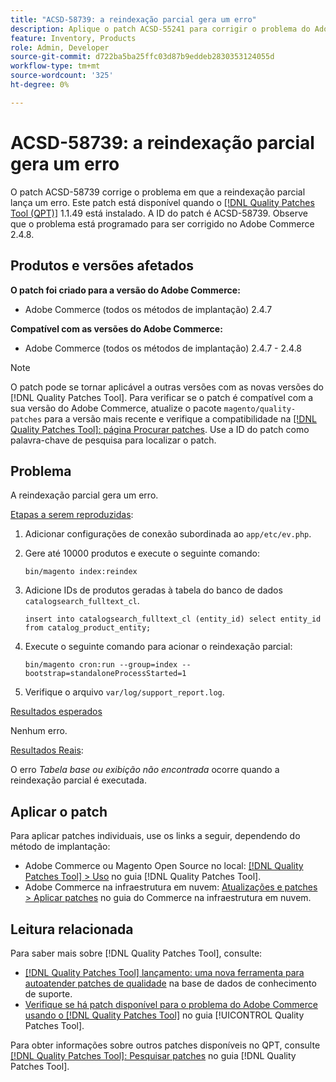 ```yaml
---
title: "ACSD-58739: a reindexação parcial gera um erro"
description: Aplique o patch ACSD-55241 para corrigir o problema do Adobe Commerce em que a reindexação parcial gera um erro.
feature: Inventory, Products
role: Admin, Developer
source-git-commit: d722ba5ba25ffc03d87b9eddeb2830353124055d
workflow-type: tm+mt
source-wordcount: '325'
ht-degree: 0%

---
```


# ACSD-58739: a reindexação parcial gera um erro

O patch ACSD-58739 corrige o problema em que a reindexação parcial lança um erro. Este patch está disponível quando o [[!DNL Quality Patches Tool (QPT)]](https://experienceleague.adobe.com/en/docs/commerce-knowledge-base/kb/announcements/commerce-announcements/magento-quality-patches-released-new-tool-to-self-serve-quality-patches) 1.1.49 está instalado. A ID do patch é ACSD-58739. Observe que o problema está programado para ser corrigido no Adobe Commerce 2.4.8.

## Produtos e versões afetados

**O patch foi criado para a versão do Adobe Commerce:**

* Adobe Commerce (todos os métodos de implantação) 2.4.7

**Compatível com as versões do Adobe Commerce:**

* Adobe Commerce (todos os métodos de implantação) 2.4.7 - 2.4.8

>[!NOTE]
>
>O patch pode se tornar aplicável a outras versões com as novas versões do [!DNL Quality Patches Tool]. Para verificar se o patch é compatível com a sua versão do Adobe Commerce, atualize o pacote `magento/quality-patches` para a versão mais recente e verifique a compatibilidade na [[!DNL Quality Patches Tool]: página Procurar patches](https://experienceleague.adobe.com/tools/commerce-quality-patches/index.html). Use a ID do patch como palavra-chave de pesquisa para localizar o patch.

## Problema

A reindexação parcial gera um erro.

<u>Etapas a serem reproduzidas</u>:

1. Adicionar configurações de conexão subordinada ao `app/etc/ev.php`.
1. Gere até 10000 produtos e execute o seguinte comando:

   ```
   bin/magento index:reindex
   ```

1. Adicione IDs de produtos geradas à tabela do banco de dados `catalogsearch_fulltext_cl`.

   ```
   insert into catalogsearch_fulltext_cl (entity_id) select entity_id from catalog_product_entity;
   ```

1. Execute o seguinte comando para acionar o reindexação parcial:

   ```
   bin/magento cron:run --group=index --bootstrap=standaloneProcessStarted=1 
   ```

1. Verifique o arquivo `var/log/support_report.log`.

<u>Resultados esperados</u>

Nenhum erro.

<u>Resultados Reais</u>:

O erro *Tabela base ou exibição não encontrada* ocorre quando a reindexação parcial é executada.

## Aplicar o patch

Para aplicar patches individuais, use os links a seguir, dependendo do método de implantação:

* Adobe Commerce ou Magento Open Source no local: [[!DNL Quality Patches Tool] > Uso](https://experienceleague.adobe.com/docs/commerce-operations/tools/quality-patches-tool/usage.html) no guia [!DNL Quality Patches Tool].
* Adobe Commerce na infraestrutura em nuvem: [Atualizações e patches > Aplicar patches](https://experienceleague.adobe.com/docs/commerce-cloud-service/user-guide/develop/upgrade/apply-patches.html) no guia do Commerce na infraestrutura em nuvem.

## Leitura relacionada

Para saber mais sobre [!DNL Quality Patches Tool], consulte:

* [[!DNL Quality Patches Tool] lançamento: uma nova ferramenta para autoatender patches de qualidade](https://experienceleague.adobe.com/en/docs/commerce-knowledge-base/kb/announcements/commerce-announcements/magento-quality-patches-released-new-tool-to-self-serve-quality-patches) na base de dados de conhecimento de suporte.
* [Verifique se há patch disponível para o problema do Adobe Commerce usando o  [!DNL Quality Patches Tool]](/help/tools/quality-patches-tool/patches-available-in-qpt/check-patch-for-magento-issue-with-magento-quality-patches.md) no guia [!UICONTROL Quality Patches Tool].


Para obter informações sobre outros patches disponíveis no QPT, consulte [[!DNL Quality Patches Tool]: Pesquisar patches](https://experienceleague.adobe.com/tools/commerce-quality-patches/index.html) no guia [!DNL Quality Patches Tool].
